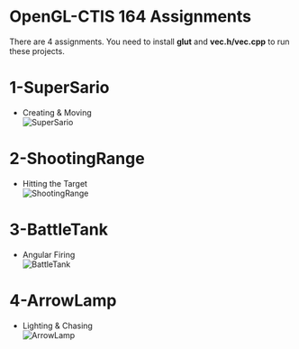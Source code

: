 # OpenGL-CTIS 164 Assignments
There are 4 assignments. You need to install **glut** and **vec.h/vec.cpp** to run these projects.

# 1-SuperSario
- Creating & Moving <br/>
![SuperSario](https://images2.imgbox.com/05/9f/CpG8rhnO_o.png)
# 2-ShootingRange
- Hitting the Target <br/>
![ShootingRange](https://images2.imgbox.com/b4/5f/GUyiyJsO_o.png)
# 3-BattleTank
- Angular Firing <br/>
![BattleTank](https://images2.imgbox.com/3b/98/GBBJj6ll_o.png)
# 4-ArrowLamp
- Lighting & Chasing <br/>
![ArrowLamp](https://images2.imgbox.com/b7/7a/sFzkxeOD_o.png)
